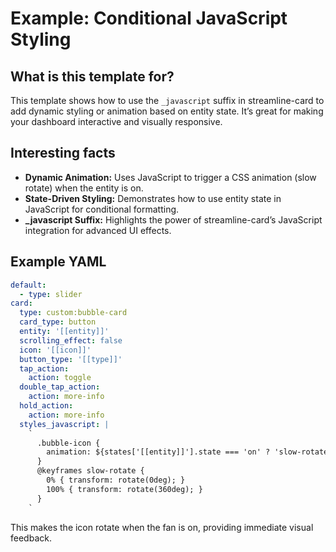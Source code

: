 # Example: Conditional JavaScript Styling

## What is this template for?
This template shows how to use the `_javascript` suffix in streamline-card to add dynamic styling or animation based on entity state. It’s great for making your dashboard interactive and visually responsive.

## Interesting facts
- **Dynamic Animation:** Uses JavaScript to trigger a CSS animation (slow rotate) when the entity is on.
- **State-Driven Styling:** Demonstrates how to use entity state in JavaScript for conditional formatting.
- **_javascript Suffix:** Highlights the power of streamline-card’s JavaScript integration for advanced UI effects.

## Example YAML
```yaml
default:
  - type: slider
card:
  type: custom:bubble-card
  card_type: button
  entity: '[[entity]]'
  scrolling_effect: false
  icon: '[[icon]]'
  button_type: '[[type]]'
  tap_action:
    action: toggle
  double_tap_action:
    action: more-info
  hold_action:
    action: more-info
  styles_javascript: |
    `
      .bubble-icon {
        animation: ${states['[[entity]]'].state === 'on' ? 'slow-rotate 2s linear infinite' : ''};
      }
      @keyframes slow-rotate {
        0% { transform: rotate(0deg); }
        100% { transform: rotate(360deg); }
      }
    `
```

This makes the icon rotate when the fan is on, providing immediate visual feedback.
